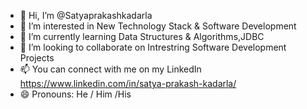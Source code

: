 - 👋 Hi, I’m @Satyaprakashkadarla
- 👀 I’m interested in New Technology Stack & Software Development
- 🌱 I’m currently learning Data Structures & Algorithms,JDBC
- 💞️ I’m looking to collaborate on Intrestring Software Development Projects
- 📫 You can connect with me on my LinkedIn https://www.linkedin.com/in/satya-prakash-kadarla/ 
- 😄 Pronouns: He / Him /His

<!---
Satyaprakashkadarla/Satyaprakashkadarla is a ✨ special ✨ repository because its `README.md` (this file) appears on your GitHub profile.
You can click the Preview link to take a look at your changes.
--->

